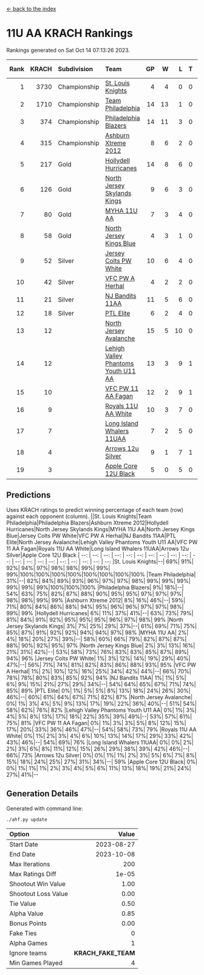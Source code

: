 [<- back to the index](readme.md)
# 11U AA KRACH Rankings
Rankings generated on Sat Oct 14 07:13:26 2023.

Rank|KRACH|Subdivision|Team|GP|W|L|T|OTW|OTL|SoS|Exp Wins|Win Diff
---:|---:|:---|:---|---:|---:|---:|---:|---:|---:|---:|---:|---:
1|3730|Championship|[St. Louis Knights](https://gamesheetstats.com/seasons/3659/teams/143319/schedule)|4|4|0|0|0|0|122|4.8|-0.0
2|1710|Championship|[Team Philadelphia](https://gamesheetstats.com/seasons/3659/teams/140788/schedule)|14|13|1|0|0|0|151|13.8|-0.0
3|374|Championship|[Philadelphia Blazers](https://gamesheetstats.com/seasons/3659/teams/140785/schedule)|14|11|3|0|0|0|497|11.8|-0.0
4|315|Championship|[Ashburn Xtreme 2012](https://gamesheetstats.com/seasons/3659/teams/140775/schedule)|8|6|2|0|1|0|400|6.9|0.0
5|217|Gold|[Hollydell Hurricanes](https://gamesheetstats.com/seasons/3659/teams/140777/schedule)|14|8|6|0|0|0|695|8.8|-0.0
6|126|Gold|[North Jersey Skylands Kings](https://gamesheetstats.com/seasons/3659/teams/140784/schedule)|9|6|3|0|1|1|239|6.9|0.0
7|80|Gold|[MYHA 11U AA](https://gamesheetstats.com/seasons/3659/teams/140781/schedule)|7|3|4|0|0|0|515|3.9|0.0
8|58|Gold|[North Jersey Kings Blue](https://gamesheetstats.com/seasons/3659/teams/140459/schedule)|4|3|1|0|0|0|20|3.9|0.0
9|52|Silver|[Jersey Colts PW White](https://gamesheetstats.com/seasons/3659/teams/140778/schedule)|10|6|4|0|0|0|195|6.9|0.0
10|42|Silver|[VFC PW A Herhal](https://gamesheetstats.com/seasons/3659/teams/140467/schedule)|4|2|2|0|0|0|92|2.9|0.0
11|21|Silver|[NJ Bandits 11AA](https://gamesheetstats.com/seasons/3659/teams/140782/schedule)|11|5|6|0|0|1|188|5.9|0.0
12|18|Silver|[PTL Elite](https://gamesheetstats.com/seasons/3659/teams/140462/schedule)|6|2|4|0|0|0|52|2.9|0.0
13|12||[North Jersey Avalanche](https://gamesheetstats.com/seasons/3659/teams/140783/schedule)|15|5|10|0|1|1|165|5.9|0.0
14|12||[Lehigh Valley Phantoms Youth U11 AA](https://gamesheetstats.com/seasons/3659/teams/140779/schedule)|13|3|9|1|0|0|470|4.4|0.0
15|10||[VFC PW 11 AA Fagan](https://gamesheetstats.com/seasons/3659/teams/140789/schedule)|12|2|9|1|1|1|225|3.4|0.0
16|9||[Royals 11U AA White](https://gamesheetstats.com/seasons/3659/teams/140787/schedule)|10|3|7|0|0|0|133|3.9|0.0
17|7||[Long Island Whalers 11UAA](https://gamesheetstats.com/seasons/3659/teams/140780/schedule)|7|2|5|0|0|1|82|2.9|0.0
18|4||[Arrows 12u Silver](https://gamesheetstats.com/seasons/3659/teams/140774/schedule)|9|1|7|1|0|0|62|2.4|0.0
19|3||[Apple Core 12U Black](https://gamesheetstats.com/seasons/3659/teams/140773/schedule)|5|0|5|0|0|0|741|0.9|0.0

## Predictions
Uses KRACH ratings to predict winning percentage of each team (row) against each opponent (column).
||St. Louis Knights|Team Philadelphia|Philadelphia Blazers|Ashburn Xtreme 2012|Hollydell Hurricanes|North Jersey Skylands Kings|MYHA 11U AA|North Jersey Kings Blue|Jersey Colts PW White|VFC PW A Herhal|NJ Bandits 11AA|PTL Elite|North Jersey Avalanche|Lehigh Valley Phantoms Youth U11 AA|VFC PW 11 AA Fagan|Royals 11U AA White|Long Island Whalers 11UAA|Arrows 12u Silver|Apple Core 12U Black
| --: | --: | --: | --: | --: | --: | --: | --: | --: | --: | --: | --: | --: | --: | --: | --: | --: | --: | --: | --: 
|St. Louis Knights|--| 69%| 91%| 92%| 94%| 97%| 98%| 98%| 99%| 99%| 99%|100%|100%|100%|100%|100%|100%|100%|100%
|Team Philadelphia| 31%|--| 82%| 84%| 89%| 93%| 96%| 97%| 97%| 98%| 99%| 99%| 99%| 99%| 99%| 99%|100%|100%|100%
|Philadelphia Blazers|  9%| 18%|--| 54%| 63%| 75%| 82%| 87%| 88%| 90%| 95%| 95%| 97%| 97%| 97%| 98%| 98%| 99%| 99%
|Ashburn Xtreme 2012|  8%| 16%| 46%|--| 59%| 71%| 80%| 84%| 86%| 88%| 94%| 95%| 96%| 96%| 97%| 97%| 98%| 99%| 99%
|Hollydell Hurricanes|  6%| 11%| 37%| 41%|--| 63%| 73%| 79%| 81%| 84%| 91%| 92%| 95%| 95%| 95%| 96%| 97%| 98%| 99%
|North Jersey Skylands Kings|  3%|  7%| 25%| 29%| 37%|--| 61%| 69%| 71%| 75%| 85%| 87%| 91%| 92%| 92%| 94%| 94%| 97%| 98%
|MYHA 11U AA|  2%|  4%| 18%| 20%| 27%| 39%|--| 58%| 60%| 66%| 79%| 82%| 87%| 87%| 88%| 90%| 92%| 95%| 97%
|North Jersey Kings Blue|  2%|  3%| 13%| 16%| 21%| 31%| 42%|--| 53%| 58%| 73%| 76%| 83%| 83%| 85%| 87%| 89%| 94%| 96%
|Jersey Colts PW White|  1%|  3%| 12%| 14%| 19%| 29%| 40%| 47%|--| 56%| 71%| 74%| 81%| 82%| 83%| 86%| 88%| 93%| 95%
|VFC PW A Herhal|  1%|  2%| 10%| 12%| 16%| 25%| 34%| 42%| 44%|--| 66%| 70%| 78%| 78%| 80%| 83%| 85%| 92%| 94%
|NJ Bandits 11AA|  1%|  1%|  5%|  6%|  9%| 15%| 21%| 27%| 29%| 34%|--| 54%| 64%| 65%| 67%| 71%| 74%| 85%| 89%
|PTL Elite|  0%|  1%|  5%|  5%|  8%| 13%| 18%| 24%| 26%| 30%| 46%|--| 60%| 61%| 64%| 67%| 71%| 82%| 87%
|North Jersey Avalanche|  0%|  1%|  3%|  4%|  5%|  9%| 13%| 17%| 19%| 22%| 36%| 40%|--| 51%| 54%| 58%| 62%| 76%| 82%
|Lehigh Valley Phantoms Youth U11 AA|  0%|  1%|  3%|  4%|  5%|  8%| 13%| 17%| 18%| 22%| 35%| 39%| 49%|--| 53%| 57%| 61%| 75%| 81%
|VFC PW 11 AA Fagan|  0%|  1%|  3%|  3%|  5%|  8%| 12%| 15%| 17%| 20%| 33%| 36%| 46%| 47%|--| 54%| 58%| 73%| 79%
|Royals 11U AA White|  0%|  1%|  2%|  3%|  4%|  6%| 10%| 13%| 14%| 17%| 29%| 33%| 42%| 43%| 46%|--| 54%| 69%| 76%
|Long Island Whalers 11UAA|  0%|  0%|  2%|  2%|  3%|  6%|  8%| 11%| 12%| 15%| 26%| 29%| 38%| 39%| 42%| 46%|--| 66%| 73%
|Arrows 12u Silver|  0%|  0%|  1%|  1%|  2%|  3%|  5%|  6%|  7%|  8%| 15%| 18%| 24%| 25%| 27%| 31%| 34%|--| 59%
|Apple Core 12U Black|  0%|  0%|  1%|  1%|  1%|  2%|  3%|  4%|  5%|  6%| 11%| 13%| 18%| 19%| 21%| 24%| 27%| 41%|--

## Generation Details

Generated with command line:
```
./ahf.py update
```

| Option | Value |
| :----- | ----: |
| Start Date | 2023-08-27 |
| End Date | 2023-10-08 |
| Max Iterations | 200 |
| Max Ratings Diff | 1e-05 |
| Shootout Win Value | 1.00 |
| Shootout Loss Value | 0.00 |
| Tie Value | 0.50 |
| Alpha Value | 0.85 |
| Bonus Points | 0.00 |
| Fake Ties | 0 |
| Alpha Games | 1 |
| Ignore teams | __KRACH_FAKE_TEAM__ |
| Min Games Played | 4 |

